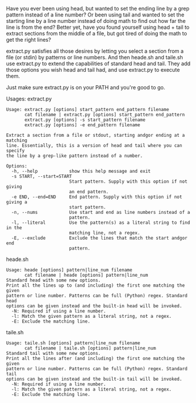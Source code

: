 Have you ever been using head, but wanted to set the ending line by a grep pattern instead of a line number? Or been using tail and wanted to set the starting line by a line number instead of doing math to find out how far the line is from the end? Better yet, have you found yourself using head + tail to extract sections from the middle of a file, but got tired of doing the math to get the right lines?

extract.py satisfies all those desires by letting you select a section from a file (or stdin) by patterns or line numbers. And then heade.sh and taile.sh use extract.py to extend the capabilities of standard head and tail. They add those options you wish head and tail had, and use extract.py to execute them.

Just make sure extract.py is on your PATH and you're good to go.

Usages:
extract.py
```
Usage: extract.py [options] start_pattern end_pattern filename
       cat filename | extract.py [options] start_pattern end_pattern
       extract.py [options] -s start_pattern filename
       extract.py [options] -e end_pattern filename

Extract a section from a file or stdout, starting andgor ending at a matching
line. Essentially, this is a version of head and tail where you can specify
the line by a grep-like pattern instead of a number.

Options:
  -h, --help            show this help message and exit
  -s START, --start=START
                        Start pattern. Supply with this option if not giving
                        an end pattern.
  -e END, --end=END     End pattern. Supply with this option if not giving a
                        start pattern.
  -n, --nums            Use start and end as line numbers instead of a
                        pattern.
  -l, --literal         Use the pattern(s) as a literal string to find in the
                        matching line, not a regex.
  -E, --exclude         Exclude the lines that match the start andgor end
                        pattern.
```

heade.sh
```
Usage: heade [options] pattern|line_num filename
       cat filename | heade [options] pattern|line_num
Standard head with some new options.
Print all the lines up to (and including) the first one matching the given
pattern or line number. Patterns can be full (Python) regex. Standard head
options can be given instead and the built-in head will be invoked.
  -N: Required if using a line number.
  -l: Match the given pattern as a literal string, not a regex.
  -E: Exclude the matching line.
```

taile.sh
```
Usage: taile.sh [options] pattern|line_num filename
       cat filename | taile.sh [options] pattern|line_num
Standard tail with some new options.
Print all the lines after (and including) the first one matching the given
pattern or line number. Patterns can be full (Python) regex. Standard tail
options can be given instead and the built-in tail will be invoked.
  -N: Required if using a line number.
  -l: Match the given pattern as a literal string, not a regex.
  -E: Exclude the matching line.
```

